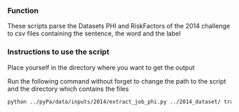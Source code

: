 ### Function

These scripts parse the Datasets PHI and RiskFactors of the 2014 challenge to csv files containing the sentence, the word and the label

### Instructions to use the script

Place yourself in the directory where you want to get the output

Run the following command without forget to change the path to the script and the directory which contains the files

```bash
python ../pyPa/data/inputs/2014/extract_job_phi.py ../2014_dataset/ training-PHI-Gold-Set1/
```